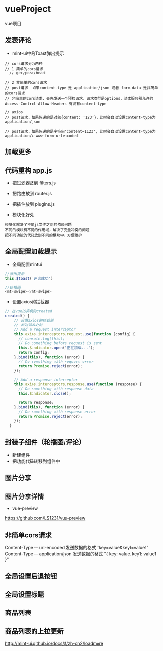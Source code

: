 # vueProject

vue项目

## 发表评论

- mint-ui中的Toast弹出提示

```
// cors请求分为两种
// 1 简单的cors请求
  // get/post/head
  
// 2 非简单的cors请求
// post请求  如果content-type 是 application/json 或者 form-data 是非简单的cors请求
// 非简单的cors请求，会先发送一个预检请求，请求类型是options，请求服务器允许的Access-Control-Allow-Headers 有没有content-type

// axios 
// post请求，如果传递的是对象{content: '123'}，此时会自动设置content-type为application/json

// post请求，如果传递的是字符串'content=1123', 此时会自动设置content-type为application/x-www-form-urlencoded
```

## 加载更多



## 代码重构 app.js

- 把过滤器放到 filters.js
- 把路由放到 router.js
- 把插件放到 plugins.js


- 模块化好处

```
模块化解决了不同js文件之间的依赖问题
不同的模块有不同的作用域，解决了变量冲突的问题
把不同功能的代码放到不同的模块中，方便维护
```


## 全局配置加载提示

- 全局配置mintui

```js
//弹出提示
this.$toast('评论成功')

//轮播图
<mt-swipe></mt-swipe>
```

- 设置axios的拦截器

```js
// 在vue的实例的created
created() {
    // 设置axios的拦截器
    // 发送请求之前
    // Add a request interceptor
    this.axios.interceptors.request.use(function (config) {
      // console.log(this);
      // Do something before request is sent
      this.$indicator.open('正在加载...');
      return config;
    }.bind(this), function (error) {
      // Do something with request error
      return Promise.reject(error);
    });

    // Add a response interceptor
    this.axios.interceptors.response.use(function (response) {
      // Do something with response data
      this.$indicator.close();
      
      return response;
    }.bind(this), function (error) {
      // Do something with response error
      return Promise.reject(error);
    });
  }
```

## 封装子组件（轮播图/评论）

- 新建组件
- 把功能代码转移到组件中

## 图片分享

## 图片分享详情

- vue-preview

https://github.com/LS1231/vue-preview

## 非简单cors请求

Content-Type -- url-encoded  发送数据的格式  "key=value&key1=value1"
Content-Type -- application/json 发送数据的格式  "{ key: value, key1: value1 }"

## 全局设置后退按钮

## 全局设置标题

## 商品列表

## 商品列表的上拉更新

http://mint-ui.github.io/docs/#/zh-cn2/loadmore
